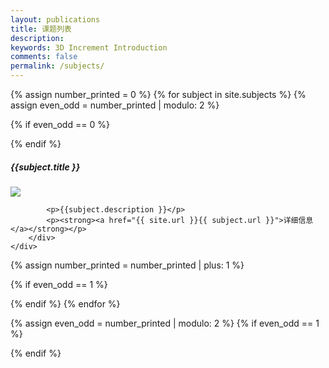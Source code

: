 ```yaml
---
layout: publications
title: 课题列表
description: 
keywords: 3D Increment Introduction
comments: false
permalink: /subjects/
---
```


{% assign number_printed = 0 %}
{% for subject in site.subjects %}
{% assign even_odd = number_printed | modulo: 2 %}

{% if even_odd == 0 %}
<div class="row">
{% endif %}

<div class="col-sm-6 clearfix">

 <div class="thumbnail">
		<div class="caption">
				<h5>{{subject.title }}</h5>
		<img src="{{ site.url }}{{ site.baseurl }}/images/subpic/{{subject.image }}" class="img-responsive" witdh="20%"/>
		
			<p>{{subject.description }}</p>
			<p><strong><a href="{{ site.url }}{{ subject.url }}">详细信息</a></strong></p>
		</div>
    </div>
 

</div>

{% assign number_printed = number_printed | plus: 1 %}

{% if even_odd == 1 %}
</div>
{% endif %}
{% endfor %}

{% assign even_odd = number_printed | modulo: 2 %}
{% if even_odd == 1 %}
</div>
{% endif %}
<div class="row">
<br><br><br><br><br><br><br><br><br><br><br><br><br><br><br><br><br><br>